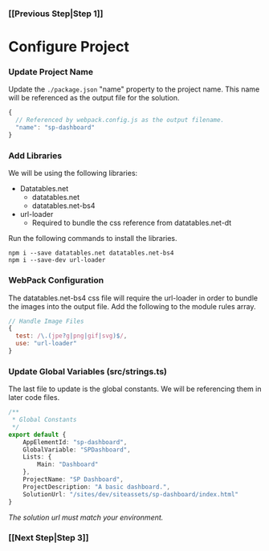 ### [[Previous Step|Step 1]]

# Configure Project

### Update Project Name

Update the ```./package.json``` "name" property to the project name. This name will be referenced as the output file for the solution.

```js
{
  // Referenced by webpack.config.js as the output filename.
  "name": "sp-dashboard"
}
```

### Add Libraries

We will be using the following libraries:

- Datatables.net
   - datatables.net
   - datatables.net-bs4
- url-loader
   - Required to bundle the css reference from datatables.net-dt

Run the following commands to install the libraries.

```
npm i --save datatables.net datatables.net-bs4
npm i --save-dev url-loader
```

### WebPack Configuration

The datatables.net-bs4 css file will require the url-loader in order to bundle the images into the output file. Add the following to the module rules array.

```js
// Handle Image Files
{
  test: /\.(jpe?g|png|gif|svg)$/,
  use: "url-loader"
}
```

### Update Global Variables (src/strings.ts)

The last file to update is the global constants. We will be referencing them in later code files.

```ts
/**
 * Global Constants
 */
export default {
    AppElementId: "sp-dashboard",
    GlobalVariable: "SPDashboard",
    Lists: {
        Main: "Dashboard"
    },
    ProjectName: "SP Dashboard",
    ProjectDescription: "A basic dashboard.",
    SolutionUrl: "/sites/dev/siteassets/sp-dashboard/index.html"
}
```

_The solution url must match your environment._

### [[Next Step|Step 3]]